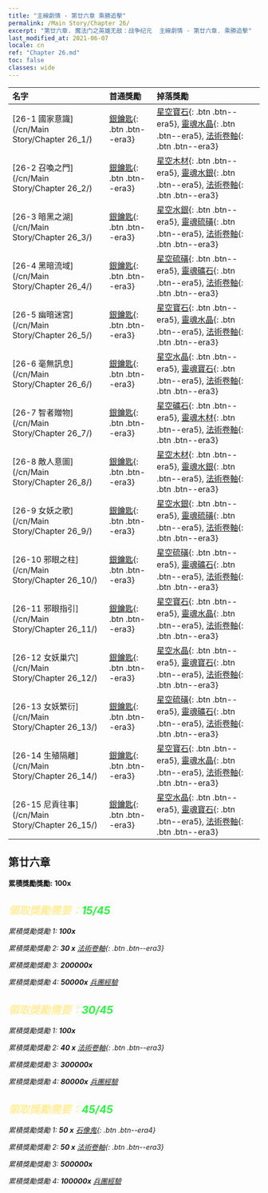 ```yaml
---
title: "主線劇情 - 第廿六章 乘勝追擊"
permalink: /Main Story/Chapter 26/
excerpt: "第廿六章. 魔法门之英雄无敌：战争纪元  主線劇情 - 第廿六章. 乘勝追擊"
last_modified_at: 2021-06-07
locale: cn
ref: "Chapter 26.md"
toc: false
classes: wide
---
```


  | 名字 |  首通獎勵 | 掉落獎勵 |
  |:------------|:------------|:------------| 
  | [26-1 國家意識](/cn/Main Story/Chapter 26_1/) | [銀鑰匙](/cn/Items/con_693/){: .btn .btn--era3} | [星空寶石](/cn/Items/mat_93/){: .btn .btn--era5}, [靈魂水晶](/cn/Items/mat_87/){: .btn .btn--era5}, [法術卷軸](/cn/Items/con_694/){: .btn .btn--era3} |
  | [26-2 召喚之門](/cn/Main Story/Chapter 26_2/) | [銀鑰匙](/cn/Items/con_693/){: .btn .btn--era3} | [星空木材](/cn/Items/mat_90/){: .btn .btn--era5}, [靈魂水銀](/cn/Items/mat_84/){: .btn .btn--era5}, [法術卷軸](/cn/Items/con_694/){: .btn .btn--era3} |
  | [26-3 暗黑之湖](/cn/Main Story/Chapter 26_3/) | [銀鑰匙](/cn/Items/con_693/){: .btn .btn--era3} | [星空水銀](/cn/Items/mat_91/){: .btn .btn--era5}, [靈魂硫磺](/cn/Items/mat_85/){: .btn .btn--era5}, [法術卷軸](/cn/Items/con_694/){: .btn .btn--era3} |
  | [26-4 黑暗流域](/cn/Main Story/Chapter 26_4/) | [銀鑰匙](/cn/Items/con_693/){: .btn .btn--era3} | [星空硫磺](/cn/Items/mat_92/){: .btn .btn--era5}, [靈魂礦石](/cn/Items/mat_82/){: .btn .btn--era5}, [法術卷軸](/cn/Items/con_694/){: .btn .btn--era3} |
  | [26-5 幽暗迷宮](/cn/Main Story/Chapter 26_5/) | [銀鑰匙](/cn/Items/con_693/){: .btn .btn--era3} | [星空寶石](/cn/Items/mat_93/){: .btn .btn--era5}, [靈魂水晶](/cn/Items/mat_87/){: .btn .btn--era5}, [法術卷軸](/cn/Items/con_694/){: .btn .btn--era3} |
  | [26-6 毫無訊息](/cn/Main Story/Chapter 26_6/) | [銀鑰匙](/cn/Items/con_693/){: .btn .btn--era3} | [星空水晶](/cn/Items/mat_94/){: .btn .btn--era5}, [靈魂寶石](/cn/Items/mat_86/){: .btn .btn--era5}, [法術卷軸](/cn/Items/con_694/){: .btn .btn--era3} |
  | [26-7 智者贈物](/cn/Main Story/Chapter 26_7/) | [銀鑰匙](/cn/Items/con_693/){: .btn .btn--era3} | [星空礦石](/cn/Items/mat_89/){: .btn .btn--era5}, [靈魂木材](/cn/Items/mat_83/){: .btn .btn--era5}, [法術卷軸](/cn/Items/con_694/){: .btn .btn--era3} |
  | [26-8 敵人意圖](/cn/Main Story/Chapter 26_8/) | [銀鑰匙](/cn/Items/con_693/){: .btn .btn--era3} | [星空木材](/cn/Items/mat_90/){: .btn .btn--era5}, [靈魂水銀](/cn/Items/mat_84/){: .btn .btn--era5}, [法術卷軸](/cn/Items/con_694/){: .btn .btn--era3} |
  | [26-9 女妖之歌](/cn/Main Story/Chapter 26_9/) | [銀鑰匙](/cn/Items/con_693/){: .btn .btn--era3} | [星空水銀](/cn/Items/mat_91/){: .btn .btn--era5}, [靈魂硫磺](/cn/Items/mat_85/){: .btn .btn--era5}, [法術卷軸](/cn/Items/con_694/){: .btn .btn--era3} |
  | [26-10 邪眼之柱](/cn/Main Story/Chapter 26_10/) | [銀鑰匙](/cn/Items/con_693/){: .btn .btn--era3} | [星空硫磺](/cn/Items/mat_92/){: .btn .btn--era5}, [靈魂礦石](/cn/Items/mat_82/){: .btn .btn--era5}, [法術卷軸](/cn/Items/con_694/){: .btn .btn--era3} |
  | [26-11 邪眼指引](/cn/Main Story/Chapter 26_11/) | [銀鑰匙](/cn/Items/con_693/){: .btn .btn--era3} | [星空寶石](/cn/Items/mat_93/){: .btn .btn--era5}, [靈魂水晶](/cn/Items/mat_87/){: .btn .btn--era5}, [法術卷軸](/cn/Items/con_694/){: .btn .btn--era3} |
  | [26-12 女妖巢穴](/cn/Main Story/Chapter 26_12/) | [銀鑰匙](/cn/Items/con_693/){: .btn .btn--era3} | [星空水晶](/cn/Items/mat_94/){: .btn .btn--era5}, [靈魂寶石](/cn/Items/mat_86/){: .btn .btn--era5}, [法術卷軸](/cn/Items/con_694/){: .btn .btn--era3} |
  | [26-13 女妖繁衍](/cn/Main Story/Chapter 26_13/) | [銀鑰匙](/cn/Items/con_693/){: .btn .btn--era3} | [星空硫磺](/cn/Items/mat_92/){: .btn .btn--era5}, [靈魂礦石](/cn/Items/mat_82/){: .btn .btn--era5}, [法術卷軸](/cn/Items/con_694/){: .btn .btn--era3} |
  | [26-14 生殖隔離](/cn/Main Story/Chapter 26_14/) | [銀鑰匙](/cn/Items/con_693/){: .btn .btn--era3} | [星空寶石](/cn/Items/mat_93/){: .btn .btn--era5}, [靈魂水晶](/cn/Items/mat_87/){: .btn .btn--era5}, [法術卷軸](/cn/Items/con_694/){: .btn .btn--era3} |
  | [26-15 尼貢往事](/cn/Main Story/Chapter 26_15/) | [銀鑰匙](/cn/Items/con_693/){: .btn .btn--era3} | [星空水晶](/cn/Items/mat_94/){: .btn .btn--era5}, [靈魂寶石](/cn/Items/mat_86/){: .btn .btn--era5}, [法術卷軸](/cn/Items/con_694/){: .btn .btn--era3} |


##  第廿六章

 **累積獎勵獎勵:**  **100x** <i class="fas fa-gem"/>



## <span style="color: #ffeea0">   領取獎勵需要：</span><span style="color: #27f73a">15/45</span>

 累積獎勵獎勵 1:  **100x** <i class="fas fa-gem"/>

 累積獎勵獎勵 2: **30 x** [法術卷軸](/cn/Items/con_694/){: .btn .btn--era3}

 累積獎勵獎勵 3:  **200000x** <i class="fas fa-coins"/>

 累積獎勵獎勵 4:  **50000x** [兵團經驗](/cn/Items/con_902/)



## <span style="color: #ffeea0">   領取獎勵需要：</span><span style="color: #27f73a">30/45</span>

 累積獎勵獎勵 1:  **100x** <i class="fas fa-gem"/>

 累積獎勵獎勵 2: **40 x** [法術卷軸](/cn/Items/con_694/){: .btn .btn--era3}

 累積獎勵獎勵 3:  **300000x** <i class="fas fa-coins"/>

 累積獎勵獎勵 4:  **80000x** [兵團經驗](/cn/Items/con_902/)



## <span style="color: #ffeea0">   領取獎勵需要：</span><span style="color: #27f73a">45/45</span>

 累積獎勵獎勵 1: **50 x** [石像鬼](/cn/Items/unt_236/){: .btn .btn--era4}

 累積獎勵獎勵 2: **50 x** [法術卷軸](/cn/Items/con_694/){: .btn .btn--era3}

 累積獎勵獎勵 3:  **500000x** <i class="fas fa-coins"/>

 累積獎勵獎勵 4:  **100000x** [兵團經驗](/cn/Items/con_902/)

